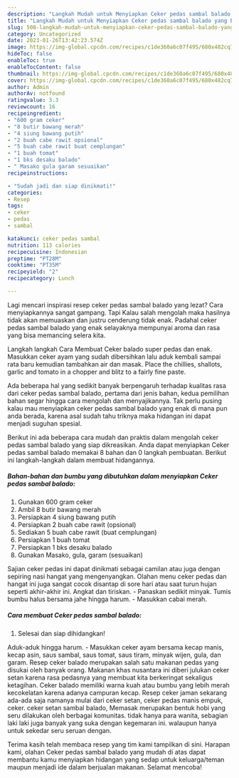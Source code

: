 ```yaml
---
description: "Langkah Mudah untuk Menyiapkan Ceker pedas sambal balado yang Bikin Ngiler"
title: "Langkah Mudah untuk Menyiapkan Ceker pedas sambal balado yang Bikin Ngiler"
slug: 508-langkah-mudah-untuk-menyiapkan-ceker-pedas-sambal-balado-yang-bikin-ngiler
category: Uncategorized
date: 2023-01-26T13:42:23.574Z
image: https://img-global.cpcdn.com/recipes/c1de360a6c07f495/680x482cq70/ceker-pedas-sambal-balado-foto-resep-utama.jpg
hideToc: false
enableToc: true
enableTocContent: false
thumbnail: https://img-global.cpcdn.com/recipes/c1de360a6c07f495/680x482cq70/ceker-pedas-sambal-balado-foto-resep-utama.jpg
cover: https://img-global.cpcdn.com/recipes/c1de360a6c07f495/680x482cq70/ceker-pedas-sambal-balado-foto-resep-utama.jpg
author: Admin
authorAv: notfound
ratingvalue: 3.3
reviewcount: 16
recipeingredient:
- "600 gram ceker"
- "8 butir bawang merah"
- "4 siung bawang putih"
- "2 buah cabe rawit opsional"
- "5 buah cabe rawit buat cemplungan"
- "1 buah tomat"
- "1 bks desaku balado"
- " Masako gula garam sesuaikan"
recipeinstructions:

- "Sudah jadi dan siap dinikmati!"
categories:
- Resep
tags:
- ceker
- pedas
- sambal

katakunci: ceker pedas sambal 
nutrition: 113 calories
recipecuisine: Indonesian
preptime: "PT28M"
cooktime: "PT35M"
recipeyield: "2"
recipecategory: Lunch

---
```



Lagi mencari inspirasi resep ceker pedas sambal balado yang lezat? Cara menyiapkannya sangat gampang. Tapi Kalau salah mengolah maka hasilnya tidak akan memuaskan dan justru cenderung tidak enak. Padahal ceker pedas sambal balado yang enak selayaknya mempunyai aroma dan rasa yang bisa memancing selera kita.


Langkah langkah Cara Membuat Ceker balado super pedas dan enak. Masukkan ceker ayam yang sudah dibersihkan lalu aduk kembali sampai rata baru kemudian tambahkan air dan masak. Place the chillies, shallots, garlic and tomato in a chopper and blitz to a fairly fine paste.

Ada beberapa hal yang sedikit banyak berpengaruh terhadap kualitas rasa dari ceker pedas sambal balado, pertama dari jenis bahan, kedua pemilihan bahan segar hingga cara mengolah dan menyajikannya. Tak perlu pusing kalau mau menyiapkan ceker pedas sambal balado yang enak di mana pun anda berada, karena asal sudah tahu triknya maka hidangan ini dapat menjadi suguhan spesial.


Berikut ini ada beberapa cara mudah dan praktis dalam mengolah ceker pedas sambal balado yang siap dikreasikan. Anda dapat menyiapkan Ceker pedas sambal balado memakai 8 bahan dan 0 langkah pembuatan. Berikut ini langkah-langkah dalam membuat hidangannya.

<!--inarticleads1-->

##### Bahan-bahan dan bumbu yang dibutuhkan dalam menyiapkan Ceker pedas sambal balado:

1. Gunakan 600 gram ceker
1. Ambil 8 butir bawang merah
1. Persiapkan 4 siung bawang putih
1. Persiapkan 2 buah cabe rawit (opsional)
1. Sediakan 5 buah cabe rawit (buat cemplungan)
1. Persiapkan 1 buah tomat
1. Persiapkan 1 bks desaku balado
1. Gunakan  Masako, gula, garam (sesuaikan)


Sajian ceker pedas ini dapat dinikmati sebagai camilan atau juga dengan sepiring nasi hangat yang mengenyangkan. Olahan menu ceker pedas dan hangat ini juga sangat cocok disantap di sore hari atau saat turun hujan seperti akhir-akhir ini. Angkat dan tiriskan. - Panaskan sedikit minyak. Tumis bumbu halus bersama jahe hingga harum. - Masukkan cabai merah. 

<!--inarticleads2-->

##### Cara membuat Ceker pedas sambal balado:


1. Selesai dan siap dihidangkan!

Aduk-aduk hingga harum. - Masukkan ceker ayam bersama kecap manis, kecap asin, saus sambal, saus tomat, saus tiram, minyak wijen, gula, dan garam. Resep ceker balado merupakan salah satu makanan pedas yang disukai oleh banyak orang. Makanan khas nusantara ini diberi julukan ceker setan karena rasa pedasnya yang membuat kita berkeringat sekaligus ketagihan. Ceker balado memiliki warna kuah atau bumbu yang lebih merah kecokelatan karena adanya campuran kecap. Resep ceker jaman sekarang ada-ada saja namanya mulai dari ceker setan, ceker pedas manis empuk, ceker. ceker setan sambal balado, Memasak merupakan bentuk hobi yang seru dilakukan oleh berbagai komunitas. tidak hanya para wanita, sebagian laki laki juga banyak yang suka dengan kegemaran ini. walaupun hanya untuk sekedar seru seruan dengan. 

Terima kasih telah membaca resep yang tim kami tampilkan di sini. Harapan kami, olahan Ceker pedas sambal balado yang mudah di atas dapat membantu kamu menyiapkan hidangan yang sedap untuk keluarga/teman maupun menjadi ide dalam berjualan makanan. Selamat mencoba!
